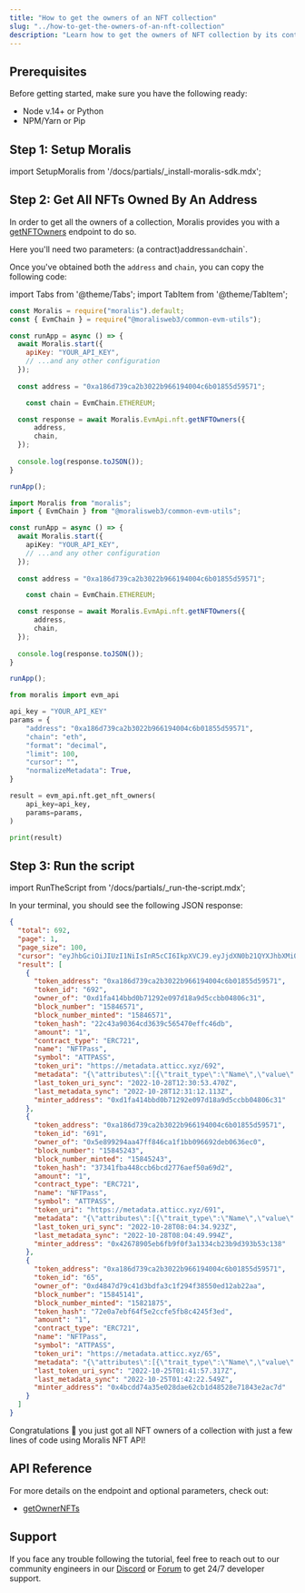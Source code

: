 ```yaml
---
title: "How to get the owners of an NFT collection"
slug: "../how-to-get-the-owners-of-an-nft-collection"
description: "Learn how to get the owners of NFT collection by its contract address using the Moralis NFT API."
---
```

## Prerequisites

Before getting started, make sure you have the following ready:

- Node v.14+ or Python
- NPM/Yarn or Pip

## Step 1: Setup Moralis

import SetupMoralis from '/docs/partials/_install-moralis-sdk.mdx';

<SetupMoralis node="moralis @moralisweb3/common-evm-utils" python="moralis" />

## Step 2: Get All NFTs Owned By An Address

In order to get all the owners of a collection, Moralis provides you with a [getNFTOwners](https://docs.moralis.io/reference/getnftowners-1) endpoint to do so.

Here you'll need two parameters: (a contract)address` and `chain`.

Once you've obtained both the `address` and `chain`, you can copy the following code:

import Tabs from '@theme/Tabs';
import TabItem from '@theme/TabItem';

<Tabs groupId="programming-language">
  <TabItem value="javascript" label="index.js (JavaScript)" default>

```javascript index.js
const Moralis = require("moralis").default;
const { EvmChain } = require("@moralisweb3/common-evm-utils");

const runApp = async () => {
  await Moralis.start({
    apiKey: "YOUR_API_KEY",
    // ...and any other configuration
  });
  
  const address = "0xa186d739ca2b3022b966194004c6b01855d59571";

	const chain = EvmChain.ETHEREUM;

  const response = await Moralis.EvmApi.nft.getNFTOwners({
      address,
      chain,
  });
  
  console.log(response.toJSON());
}

runApp();
```

</TabItem>
<TabItem value="typescript" label="index.ts (TypeScript)">

```typescript index.ts
import Moralis from "moralis";
import { EvmChain } from "@moralisweb3/common-evm-utils";

const runApp = async () => {
  await Moralis.start({
    apiKey: "YOUR_API_KEY",
    // ...and any other configuration
  });
  
  const address = "0xa186d739ca2b3022b966194004c6b01855d59571";

	const chain = EvmChain.ETHEREUM;

  const response = await Moralis.EvmApi.nft.getNFTOwners({
      address,
      chain,
  });
  
  console.log(response.toJSON());
}

runApp();
```

</TabItem>
<TabItem value="python" label="index.py (Python)">

```python index.py
from moralis import evm_api

api_key = "YOUR_API_KEY"
params = {
    "address": "0xa186d739ca2b3022b966194004c6b01855d59571", 
    "chain": "eth", 
    "format": "decimal", 
    "limit": 100, 
    "cursor": "", 
    "normalizeMetadata": True, 
}

result = evm_api.nft.get_nft_owners(
    api_key=api_key,
    params=params,
)

print(result)

```

</TabItem>
</Tabs>

## Step 3: Run the script

import RunTheScript from '/docs/partials/_run-the-script.mdx';

<RunTheScript />

In your terminal, you should see the following JSON response:

```json
{
  "total": 692,
  "page": 1,
  "page_size": 100,
  "cursor": "eyJhbGciOiJIUzI1NiIsInR5cCI6IkpXVCJ9.eyJjdXN0b21QYXJhbXMiOnsidG9rZW5BZGRyZXNzIjoiMHhhMTg2ZDczOWNhMmIzMDIyYjk2NjE5NDAwNGM2YjAxODU1ZDU5NTcxIn0sImtleXMiOlsiMTY2NjgzNjU3OS43NyJdLCJ3aGVyZSI6eyJ0b2tlbl9hZGRyZXNzIjoiMHhhMTg2ZDczOWNhMmIzMDIyYjk2NjE5NDAwNGM2YjAxODU1ZDU5NTcxIn0sImxpbWl0IjoxMDAsIm9mZnNldCI6MCwib3JkZXIiOltdLCJ0b3RhbCI6NjkyLCJwYWdlIjoxLCJ0YWlsT2Zmc2V0IjoxLCJpYXQiOjE2NjY5NjMxNTl9.DsjX8vrr2P0lIJlWgkAEA2wIPdZricLUw7TR6WmeovU",
  "result": [
    {
      "token_address": "0xa186d739ca2b3022b966194004c6b01855d59571",
      "token_id": "692",
      "owner_of": "0xd1fa414bbd0b71292e097d18a9d5ccbb04806c31",
      "block_number": "15846571",
      "block_number_minted": "15846571",
      "token_hash": "22c43a90364cd3639c565470effc46db",
      "amount": "1",
      "contract_type": "ERC721",
      "name": "NFTPass",
      "symbol": "ATTPASS",
      "token_uri": "https://metadata.atticc.xyz/692",
      "metadata": "{\"attributes\":[{\"trait_type\":\"Name\",\"value\":\"Atticc Early Adopter Pass\"},{\"trait_type\":\"Category\",\"value\":\"Early Adopter Pass\"},{\"trait_type\":\"Number of Seats\",\"value\":\"5555\",\"display_type\":\"number\"},{\"trait_type\":\"Royalty\",\"value\":\"0\",\"display_type\":\"number\"}],\"image\":\"https://media.atticc.xyz/Pass692.png\"}",
      "last_token_uri_sync": "2022-10-28T12:30:53.470Z",
      "last_metadata_sync": "2022-10-28T12:31:12.113Z",
      "minter_address": "0xd1fa414bbd0b71292e097d18a9d5ccbb04806c31"
    },
    {
      "token_address": "0xa186d739ca2b3022b966194004c6b01855d59571",
      "token_id": "691",
      "owner_of": "0x5e899294aa47ff846ca1f1bb096692deb0636ec0",
      "block_number": "15845243",
      "block_number_minted": "15845243",
      "token_hash": "37341fba448ccb6bcd2776aef50a69d2",
      "amount": "1",
      "contract_type": "ERC721",
      "name": "NFTPass",
      "symbol": "ATTPASS",
      "token_uri": "https://metadata.atticc.xyz/691",
      "metadata": "{\"attributes\":[{\"trait_type\":\"Name\",\"value\":\"Atticc Early Adopter Pass\"},{\"trait_type\":\"Category\",\"value\":\"Early Adopter Pass\"},{\"trait_type\":\"Number of Seats\",\"value\":\"5555\",\"display_type\":\"number\"},{\"trait_type\":\"Royalty\",\"value\":\"0\",\"display_type\":\"number\"}],\"image\":\"https://media.atticc.xyz/Pass691.png\"}",
      "last_token_uri_sync": "2022-10-28T08:04:34.923Z",
      "last_metadata_sync": "2022-10-28T08:04:49.994Z",
      "minter_address": "0x42678905eb6fb9f0f3a1334cb23b9d393b53c138"
    },
    {
      "token_address": "0xa186d739ca2b3022b966194004c6b01855d59571",
      "token_id": "65",
      "owner_of": "0xd4847d79c41d3bdfa3c1f294f38550ed12ab22aa",
      "block_number": "15845141",
      "block_number_minted": "15821875",
      "token_hash": "72e0a7ebf64f5e2ccfe5fb8c4245f3ed",
      "amount": "1",
      "contract_type": "ERC721",
      "name": "NFTPass",
      "symbol": "ATTPASS",
      "token_uri": "https://metadata.atticc.xyz/65",
      "metadata": "{\"attributes\":[{\"trait_type\":\"Name\",\"value\":\"Atticc Early Adopter Pass\"},{\"trait_type\":\"Category\",\"value\":\"Early Adopter Pass\"},{\"trait_type\":\"Number of Seats\",\"value\":\"5555\",\"display_type\":\"number\"},{\"trait_type\":\"Royalty\",\"value\":\"0\",\"display_type\":\"number\"}],\"image\":\"https://media.atticc.xyz/Pass65.png\"}",
      "last_token_uri_sync": "2022-10-25T01:41:57.317Z",
      "last_metadata_sync": "2022-10-25T01:42:22.549Z",
      "minter_address": "0x4bcdd74a35e028dae62cb1d48528e71843e2ac7d"
    }
  ]
}
```

Congratulations 🥳 you just got all NFT owners of a collection with just a few lines of code using Moralis NFT API!

## API Reference

For more details on the endpoint and optional parameters, check out:

- [getOwnerNFTs](https://docs.moralis.io/reference/getnftowners)

## Support

If you face any trouble following the tutorial, feel free to reach out to our community engineers in our [Discord](https://moralis.io/discord) or [Forum](https://forum.moralis.io) to get 24/7 developer support.